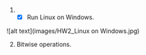 1. - [X] Run Linux on Windows.

![alt text](images/HW2_Linux on Windows.jpg)

2. Bitwise operations.
